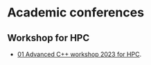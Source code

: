 # Academic conferences


## Workshop for HPC

-  [01 Advanced C++ workshop 2023 for HPC](https://www.youtube.com/watch?v=6i2ZXs-QCsw/).
